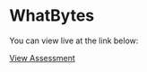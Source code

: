# WhatBytes

You can view live at the link below:

[View Assessment](https://vu-whatbytes-assessment.netlify.app/)
